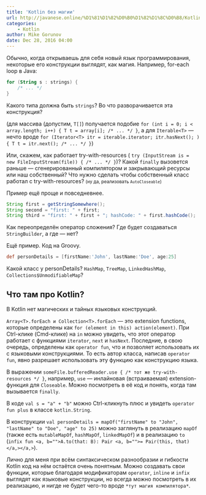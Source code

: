 ```yaml
---
title: 'Kotlin без магии'
url: http://javanese.online/%D1%81%D1%82%D0%B0%D1%82%D1%8C%D0%B8/Kotlin_%D0%B1%D0%B5%D0%B7_%D0%BC%D0%B0%D0%B3%D0%B8%D0%B8/
categories:
    - Kotlin
author: Mike Gorunov
date: Dec 28, 2016 04:00
---
```

Обычно, когда открываешь для себя новый язык программирования, некоторые его конструкции выглядят, как магия. Например, for-each loop в Java:

```kotlin
for (String s : strings) {
    /* ... */
}
```

Какого типа должна быть ```strings```? Во что разворачивается эта конструкция?

(для массива (допустим, ```T[]```) получается подобие ```for (int i = 0; i < array.length; i++) { T t = array[i]; /* ... */ }```, а для ```Iterable<T>``` — нечто вроде ```for (Iterator<T> itr = iterable.iterator; itr.hasNext(); ) { T t = itr.next(); /* ... */ }```)

Или, скажем, как работает try-with-resources ( ```try (InputStream is = new FileInputStream(file)) { /* ... */ }```)? Какой ```finally``` вызовется раньше — сгенерированный компилятором и закрывающий ресурсы или наш собственный? Что нужно сделать чтобы собственный класс работал с try-with-resources? <small>(ну да, реализовать ```AutoCloseable```)</small>

Пример ещё проще и повседневнее.

```java
String first = getStringSomewhere();
String second = "first: " + first;
String third = "first: " + first + "; hashCode: " + first.hashCode();
```

Как переопределён оператор сложения? Где будет создаваться ```StringBuilder```, а где — нет?

Ещё пример. Код на Groovy.

```groovy
def personDetails = [firstName:'John', lastName:'Doe', age:25]
```

Какой класс у personDetails? ```HashMap```, ```TreeMap```, ```LinkedHashMap```, ```Collections$UnmodifiableMap```?

## Что там про Kotlin?

В Kotlin нет магических и тайных языковых конструкций.

```Array<T>.forEach и Collection<T>.forEach``` — это extension functions, которые определены как ```for (element in this) action(element)```. При Ctrl-клике (Cmd-клике) на ```in``` можно увидеть, что этот оператор работает с функциями ```iterator```, ```next``` и ```hasNext```. Последние, в свою очередь, определены как ```operator fun```, что и позволяет использовать их с языковыми конструкциями. То есть автор класса, написав ```operator fun```, явно разрешает использовать эту функцию как конструкцию языка.

В выражении ```someFile.bufferedReader.use { /* тот же try-with-resources */ }```, например, ```use``` — инлайновая (встраиваемая) extension-функция для ```Closeable```. Можно посмотреть в её код и понять, когда там вызывается ```finally```.

В коде ```val s = "a" + "b"``` можно Ctrl-кликнуть плюс и увидеть ```operator fun plus``` в классе ```kotlin.String```.

В конструкции ```val personDetails = mapOf("firstName" to "John", "lastName" to "Doe", "age" to 25)``` можно заглянуть в реализацию ```mapOf``` (также есть ```mutableMapOf```, ```hashMapOf```, ```linkedMapOf```) и в реализацию ```to``` (```infix fun <a, b="">A.to(that: B): Pair <a, b="">= Pair(this, that)</a,></a,>```).

Лично для меня при всём синтаксическом разнообразии и гибкости Kotlin код на нём остаётся очень понятным. Можно создавать свои функции, которые благодаря модификаторам ```operator```, ```inline``` и ```infix``` выглядят как языковые конструкции, но всегда можно посмотреть в их реализацию, и нигде не будет чего-то вроде ```*тут магия компилятора*```.
